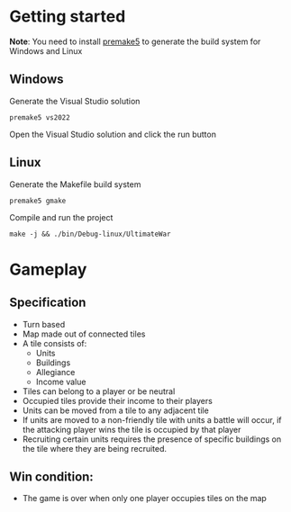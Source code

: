 # Getting started

**Note**: You need to install [premake5](https://premake.github.io/) to generate the build system for Windows and Linux

## Windows

Generate the Visual Studio solution
```shell
premake5 vs2022
```

Open the Visual Studio solution and click the run button

## Linux

Generate the Makefile build system
```shell
premake5 gmake
```

Compile and run the project
```
make -j && ./bin/Debug-linux/UltimateWar
```

# Gameplay

## Specification

- Turn based
- Map made out of connected tiles
- A tile consists of:
    - Units
    - Buildings
    - Allegiance
    - Income value
- Tiles can belong to a player or be neutral
- Occupied tiles provide their income to their players
- Units can be moved from a tile to any adjacent tile
- If units are moved to a non-friendly tile with units a battle will occur, if the attacking player wins the tile is occupied by that player
- Recruiting certain units requires the presence of specific buildings on the tile where they are being recruited.

## Win condition:

- The game is over when only one player occupies tiles on the map
